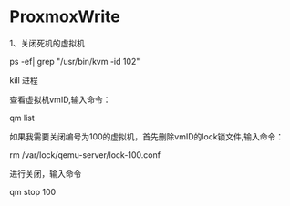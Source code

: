 # ProxmoxWrite

1、关闭死机的虚拟机

ps -ef| grep "/usr/bin/kvm -id 102"

kill 进程

查看虚拟机vmID,输入命令：

qm list

如果我需要关闭编号为100的虚拟机，首先删除vmID的lock锁文件,输入命令：

rm /var/lock/qemu-server/lock-100.conf

进行关闭，输入命令

qm stop 100


